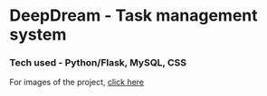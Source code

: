 # DeepDream - Task management system

### Tech used - **Python/Flask, MySQL, CSS**

For images of the project, [click here](https://angel.co/projects/588693-deepdream?src=more_projectsm)

